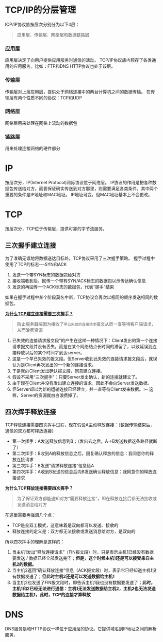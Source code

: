 # TCP/IP的分层管理
ICP/IP协议族按层次分别分为以下4层：
> 应用层、传输层、网络层和数据链路层

### 应用层
应用层决定了向用户提供应用服务时通信的活动。
TCP/IP协议族内预存了各类通用的应用服务。比如：FTP和DNS
HTTP协议也处于该层。

### 传输层
传输层对上层应用层，提供处于网络连接中的两台计算机之间的数据传输。
在传输层有两个性质不同的协议：TCP和UDP

### 网络层
网络层用来处理在网络上流动的数据包

### 链路层
用来处理连接网络的硬件部分

# IP
按层次分，IP(Internet Protocol)网际协议位于网络层。
IP协议的作用是把各种数据包传送给对方。而要保证确实传送到对方那里，则需要满足各类条件。其中两个重要的条件是IP地址和MAC地址。
IP地址可变，但MAC地址基本上不会更改。

# TCP
按层次分，TCP位于传输层，提供可靠的字节流服务。
## 三次握手建立连接
为了准确无误地将数据送达目标处，TCP协议采用了三次握手策略。
握手过程中使用了TCP的标志---SYN和ACK

1. 发送一个带SYN标志的数据包给对方
2. 接收端收到后，回传一个带有SYN/ACK标志的数据包以示传达确认信息
3. 发送的再回传一个ACK标志的数据包，代表“握手”结束

如果在握手过程中某个阶段莫名中断，TCP协议会再次以相同的顺序发送相同的数据包。

[**为什么TCP建立连接需要三次握手？**](https://www.zhihu.com/question/24853633)     
>防止服务器端因为接收了`早已失效的连接请求`报文从而一直等待客户端请求，从而浪费资源    

1. 已失效的连接请求报文段”的产生在这样一种情况下：Client发出的第一个连接请求报文段并没有丢失，而是在某个网络结点长时间的滞留了，以致延误到连接释放以后的某个时间才到达server。
2. 这是一个早已失效的报文段。但Server收到此失效的连接请求报文段后，就误认为是Client再次发出的一个新的连接请求。
3. 于是就向Client发出确认报文段，同意建立连接。
4. 假设不采用“三次握手”：只要Server发出确认，新的连接就建立了。
5. 由于现在Client并没有发出建立连接的请求，因此不会向Server发送数据。
6. 但Server却以为新的运输连接已经建立，并一直等待Client发来数据。>- 这样，Server的资源就白白浪费掉了。

## 四次挥手释放连接
TCP释放连接需要四次挥手过程，现在假设A主动释放连接：（数据传输结束后，通信的双方都可释放连接）    
- 第一次挥手：A发送释放信息到B；（发出去之后，A->B发送数据这条路径就断了）   
- 第二次挥手：B收到A的释放信息之后，回复确认释放的信息：我同意你的释放连接请求 
- 第三次挥手：B发送“请求释放连接“信息给A  
- 第四次挥手：A收到B发送的信息后向B发送确认释放信息：我同意你的释放连接请求

**为什么TCP释放连接需要四次挥手？**    
>为了保证双方都能通知对方“需要释放连接”，即在释放连接后都无法接收或发送消息给对方  

在这里需要再强调几个点：  
- TCP是全双工模式，这意味着是双向都可以发送、接收的  
- 释放连接的定义是：双方都无法接收或发送消息给对方，是双向的   

所以四次挥手的理解是这样的：    
1. 当主机1发出“释放连接请求”（FIN报文段）时，只是表示主机1已经没有数据要发送 / 数据已经全部发送完毕；**但是，这个时候主机1还是可以接受来自主机2的数据。**
2. 当主机2返回“确认释放连接”信息（ACK报文段）时，表示它已经知道主机1没有数据发送了；**但此时主机2还是可以发送数据给主机1** 
3. 当主机2也发送了FIN报文段时，即告诉主机1我也没有数据要发送了；**此时，主机1和2已经无法进行通信：主机1无法发送数据给主机2，主机2也无法发送数据给主机1，此时，TCP的连接才算释放**



# DNS
DNS服务是和HTTP协议一样位于应用层的协议。它提供域名到IP地址之间的解析服务。
